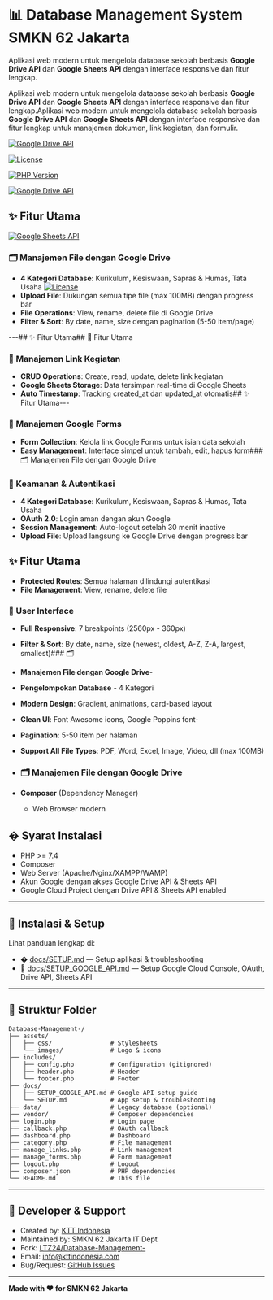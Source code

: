 # 📊 Database Management System SMKN 62 Jakarta



Aplikasi web modern untuk mengelola database sekolah berbasis **Google Drive API** dan **Google Sheets API** dengan interface responsive dan fitur lengkap.

Aplikasi web modern untuk mengelola database sekolah berbasis **Google Drive API** dan **Google Sheets API** dengan interface responsive dan fitur lengkap.Aplikasi web modern untuk mengelola database sekolah berbasis **Google Drive API** dan **Google Sheets API** dengan interface responsive dan fitur lengkap untuk manajemen dokumen, link kegiatan, dan formulir.

[![Google Drive API](https://img.shields.io/badge/Google%20Drive%20API-v3-green)](https://developers.google.com/drive)

[![License](https://img.shields.io/badge/License-Internal%20Use-red)](LICENSE)

[![PHP Version](https://img.shields.io/badge/PHP-%3E%3D7.4-blue)](https://www.php.net/)

[![Google Drive API](https://img.shields.io/badge/Google%20Drive%20API-v3-green)](https://developers.google.com/drive)

## ✨ Fitur Utama

[![Google Sheets API](https://img.shields.io/badge/Google%20Sheets%20API-v4-green)](https://developers.google.com/sheets)

### 🗂️ Manajemen File dengan Google Drive

- **4 Kategori Database**: Kurikulum, Kesiswaan, Sapras & Humas, Tata Usaha
  [![License](https://img.shields.io/badge/License-Internal%20Use-red)](LICENSE)
- **Upload File**: Dukungan semua tipe file (max 100MB) dengan progress bar
- **File Operations**: View, rename, delete file di Google Drive
- **Filter & Sort**: By date, name, size dengan pagination (5-50 item/page)

---## ✨ Fitur Utama## 🚀 Fitur Utama

### 🔗 Manajemen Link Kegiatan

- **CRUD Operations**: Create, read, update, delete link kegiatan
- **Google Sheets Storage**: Data tersimpan real-time di Google Sheets
- **Auto Timestamp**: Tracking created_at dan updated_at otomatis## ✨ Fitur Utama---



### 📝 Manajemen Google Forms

- **Form Collection**: Kelola link Google Forms untuk isian data sekolah
- **Easy Management**: Interface simpel untuk tambah, edit, hapus form### 🗂️ Manajemen File dengan Google Drive



### 🔐 Keamanan & Autentikasi
- **4 Kategori Database**: Kurikulum, Kesiswaan, Sapras & Humas, Tata Usaha
- **OAuth 2.0**: Login aman dengan akun Google
- **Session Management**: Auto-logout setelah 30 menit inactive
- **Upload File**: Upload langsung ke Google Drive dengan progress bar

## ✨ Fitur Utama

- **Protected Routes**: Semua halaman dilindungi autentikasi
- **File Management**: View, rename, delete file

### 🎨 User Interface

- **Full Responsive**: 7 breakpoints (2560px - 360px)
- **Filter & Sort**: By date, name, size (newest, oldest, A-Z, Z-A, largest, smallest)### 🗂️
- **Manajemen File dengan Google Drive**- 
- **Pengelompokan Database** - 4 Kategori
- **Modern Design**: Gradient, animations, card-based layout
- **Clean UI**: Font Awesome icons, Google Poppins font-
- **Pagination**: 5-50 item per halaman
- **Support All File Types**: PDF, Word, Excel, Image, Video, dll (max 100MB)

- ### 🗂️ Manajemen File dengan Google Drive
- **Composer** (Dependency Manager)
  - Web Browser modern


## � Syarat Instalasi

- PHP >= 7.4
- Composer
- Web Server (Apache/Nginx/XAMPP/WAMP)
- Akun Google dengan akses Google Drive API & Sheets API
- Google Cloud Project dengan Drive API & Sheets API enabled

---

## 🚀 Instalasi & Setup

Lihat panduan lengkap di:
- � [docs/SETUP.md](docs/SETUP.md) — Setup aplikasi & troubleshooting
- 📖 [docs/SETUP_GOOGLE_API.md](docs/SETUP_GOOGLE_API.md) — Setup Google Cloud Console, OAuth, Drive API, Sheets API

---

## 📁 Struktur Folder

```
Database-Management-/
├── assets/
│   ├── css/                # Stylesheets
│   └── images/             # Logo & icons
├── includes/
│   ├── config.php          # Configuration (gitignored)
│   ├── header.php          # Header
│   └── footer.php          # Footer
├── docs/
│   ├── SETUP_GOOGLE_API.md # Google API setup guide
│   └── SETUP.md            # App setup & troubleshooting
├── data/                   # Legacy database (optional)
├── vendor/                 # Composer dependencies
├── login.php               # Login page
├── callback.php            # OAuth callback
├── dashboard.php           # Dashboard
├── category.php            # File management
├── manage_links.php        # Link management
├── manage_forms.php        # Form management
├── logout.php              # Logout
├── composer.json           # PHP dependencies
└── README.md               # This file
```

---

## 👥 Developer & Support

- Created by: [KTT Indonesia](https://kttindonesia.com)
- Maintained by: SMKN 62 Jakarta IT Dept
- Fork: [LTZ24/Database-Management-](https://github.com/LTZ24/Database-Management-)
- Email: info@kttindonesia.com
- Bug/Request: [GitHub Issues](https://github.com/LTZ24/Database-Management-/issues)

---

**Made with ❤️ for SMKN 62 Jakarta**

